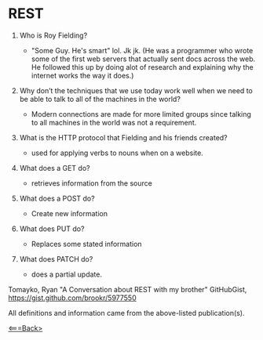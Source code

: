 # REST

1. Who is Roy Fielding?

    - "Some Guy. He's smart" lol. Jk jk. (He was a programmer who wrote some of the first web servers that actually sent docs across the web. He followed this up by doing alot of research and explaining why the internet works the way it does.)

2. Why don’t the techniques that we use today work well when we need to be able to talk to all of the machines in the world?

    - Modern connections are made for more limited groups since talking to all machines in the world was not a requirement. 

3. What is the HTTP protocol that Fielding and his friends created?

    - used for applying verbs to nouns when on a website.

4. What does a GET do?

    - retrieves information from the source

5. What does a POST do?

    - Create new information

6. What does PUT do?

    - Replaces some stated information 

7. What does PATCH do?

    - does a partial update.

Tomayko, Ryan "A Conversation about REST with my brother" GitHubGist, <https://gist.github.com/brookr/5977550>

All definitions and information came from the above-listed publication(s).

[<===Back>](README.md)
